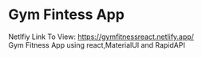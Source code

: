 # Gym Fintess App
Netlfiy Link To View: https://gymfitnessreact.netlify.app/<br />
Gym Fitness App using react,MaterialUI and RapidAPI
